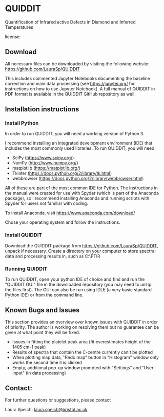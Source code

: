 # QUIDDIT
Quantification of Infrared active Defects in Diamond and Inferred Temperatures

license: 

## Download
All necessary files can be downloaded by visiting the following website:
https://github.com/LauraSp/QUIDDIT

This includes commented Jupyter Notebooks documenting the baseline correction and main data processing (see https://jupyter.org/ for instructions on how to use Jupyter Notebook). A full manual of QUIDDIT in PDF format is available in the QUIDDIT GitHub repository as well.

## Installation instructions
### Install Python
In order to run QUIDDIT, you will need a working version of Python 3.

I recommend installing an integrated development environment (IDE) that includes the most commonly used libraries. To run QUIDDIT, you will need:
* SciPy (https://www.scipy.org/)
* NumPy (http://www.numpy.org/)
* matplotlib (https://matplotlib.org/)
* Tkinter (https://docs.python.org/2/library/tk.html)
* webbrowser (https://docs.python.org/2/library/webbrowser.html)

All of these are part of the most common IDE for Python. The instructions in the manual were created for use with Spyder (which is part of the Anaconda package), so I recommend installing Anaconda and running scripts with Spyder for users not familiar with coding.

To install Anaconda, visit https://www.anaconda.com/download/

Chose your operating system and follow the instructions.

### Install QUIDDIT
Download the QUIDDIT package from https://github.com/LauraSp/QUIDDIT, unpack if necessary.
Create a directory on your computer to store spectral data and processing results in, such as
C:\FTIR

### Running QUIDDIT
To run QUIDDIT, open your python IDE of choice and find and run the "QUIDDIT GUI" file in the downloaded repository (you may need to unzip the files first). The GUI can also be run using IDLE (a very basic standard Python IDE) or from the command line.

## Known Bugs and Issues
This section provides an overview over known issues with QUIDDIT in order of priority. The author is working on resolving them but no guarantee can be given at what point they will be fixed.

* Issues in fitting the platelet peak area (fit overestimates height of the 1405 cm-1 peak)
* Results of spectra that contain the C-centre currently can't be plotted
* When plotting map data, "Redo map" button in "Histogram" window only works the second time it is clicked
* Empty, additional pop-up window prompted with "Settings" and "User Input" (in data processing)

## Contact:
For further questions or suggestions, please contact

Laura Speich: laura.speich@bristol.ac.uk
